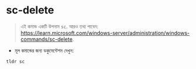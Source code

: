# sc-delete

> এই কমান্ড একটি উপনাম `sc`.
> আরও তথ্য পাবেন: <https://learn.microsoft.com/windows-server/administration/windows-commands/sc-delete>.

- মূল কমান্ডের জন্য ডকুমেন্টেশন দেখুন:

`tldr sc`
